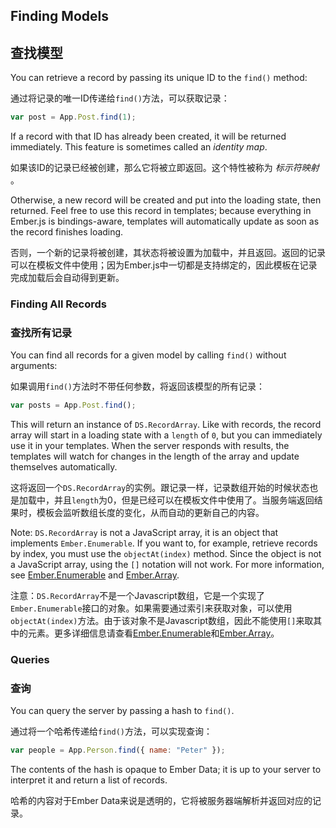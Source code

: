 ## Finding Models

## 查找模型

You can retrieve a record by passing its unique ID to the `find()` method:

通过将记录的唯一ID传递给`find()`方法，可以获取记录：

```js
var post = App.Post.find(1);
```

If a record with that ID has already been created, it will be returned
immediately. This feature is sometimes called an _identity map_.

如果该ID的记录已经被创建，那么它将被立即返回。这个特性被称为 _标示符映射_ 。

Otherwise, a new record will be created and put into the loading
state, then returned. Feel free to use this record in templates; because
everything in Ember.js is bindings-aware, templates will automatically
update as soon as the record finishes loading.

否则，一个新的记录将被创建，其状态将被设置为加载中，并且返回。返回的记录可以在模板文件中使用；因为Ember.js中一切都是支持绑定的，因此模板在记录完成加载后会自动得到更新。

### Finding All Records

### 查找所有记录

You can find all records for a given model by calling `find()` without
arguments:

如果调用`find()`方法时不带任何参数，将返回该模型的所有记录：

```js
var posts = App.Post.find();
```

This will return an instance of `DS.RecordArray`. Like with records, the
record array will start in a loading state with a `length` of `0`, but
you can immediately use it in your templates. When the server responds
with results, the templates will watch for changes in the length of the
array and update themselves automatically.

这将返回一个`DS.RecordArray`的实例。跟记录一样，记录数组开始的时候状态也是加载中，并且`length`为0，但是已经可以在模板文件中使用了。当服务端返回结果时，模板会监听数组长度的变化，从而自动的更新自己的内容。

Note: `DS.RecordArray` is not a JavaScript array, it is an object that
implements `Ember.Enumerable`. If you want to, for example, retrieve
records by index, you must use the `objectAt(index)` method. Since the
object is not a JavaScript array, using the `[]` notation will not work.
For more information, see [Ember.Enumerable][1] and [Ember.Array][2].

注意：`DS.RecordArray`不是一个Javascript数组，它是一个实现了`Ember.Enumerable`接口的对象。如果需要通过索引来获取对象，可以使用`objectAt(index)`方法。由于该对象不是Javascript数组，因此不能使用`[]`来取其中的元素。更多详细信息请查看[Ember.Enumerable][1]和[Ember.Array][2]。

[1]: http://emberjs.com/api/classes/Ember.Enumerable.html
[2]: http://emberjs.com/api/classes/Ember.Array.html

### Queries

### 查询

You can query the server by passing a hash  to `find()`.

通过将一个哈希传递给`find()`方法，可以实现查询：

```js
var people = App.Person.find({ name: "Peter" });
```

The contents of the hash is opaque to Ember Data; it is up to your
server to interpret it and return a list of records.

哈希的内容对于Ember Data来说是透明的，它将被服务器端解析并返回对应的记录。
